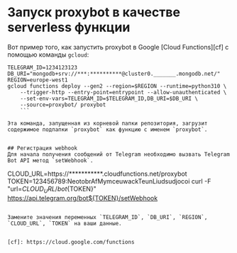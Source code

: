 # Запуск proxybot в качестве serverless функции

Вот пример того, как запустить proxybot в Google [Cloud Functions][cf] с помощью команды `gcloud`:
```
TELEGRAM_ID=1234123123
DB_URI="mongodb+srv://***:**********@cluster0._______.mongodb.net/"
REGION=europe-west1
gcloud functions deploy --gen2 --region=$REGION --runtime=python310 \
    --trigger-http --entry-point=entrypoint --allow-unauthenticated \
	--set-env-vars=TELEGRAM_ID=$TELEGRAM_ID,DB_URI=$DB_URI \
	--source=proxybot/ proxybot
	```

Эта команда, запущенная из корневой папки репозитория, загрузит содержимое подпапки `proxybot` как функцию с именем `proxybot`.


## Регистрация webhook
Для начала получения сообщений от Telegram необходимо вызвать Telegram Bot API метод `setWebhook`.

```
CLOUD_URL=https://***********.cloudfunctions.net/proxybot
TOKEN=123456789:NeotobrAfMymceuwackTeunLiudsudjocoi
curl -F "url=${CLOUD_URL}/bot${TOKEN}" https://api.telegram.org/bot${TOKEN}/setWebhook
```

Замените значения переменных `TELEGRAM_ID`, `DB_URI`, `REGION`, `CLOUD_URL`, `TOKEN` на ваши данные.


[cf]: https://cloud.google.com/functions